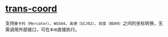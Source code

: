 # [trans-coord](https://huaiyinhcy.github.io/monorepo/pages/packages/trans-coord.html)

支持`墨卡托（Mercator）`、`WGS84`、`高德（GCJ02）`、`百度（BD09）`之间的坐标转换，无需调用外部接口，可在`本地`直接执行。
